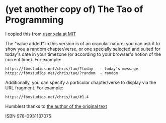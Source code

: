 # (yet another copy of) The Tao of Programming 

I copied this from [user xela at MIT](https://www.mit.edu/~xela/tao.html)

The "value added" in this version is of an oracular nature:  you can
ask it to show you a random chapter/verse, or one specially selected
and suited for today's date in your timezone (or according to your
browser's notion of the current time).  For example:

    https://fbmstudios.net/chris/tao/?today   - today's message
    https://fbmstudios.net/chris/tao/?random  - random

Additionally, you can specify a particular chapter/verse to display
via the URL fragment.  For example:

    https://fbmstudios.net/chris/tao/#1.4

Humblest thanks to [the author of the original text](https://en.wikipedia.org/wiki/Geoffrey_James_(journalist))

ISBN 978-0931137075
